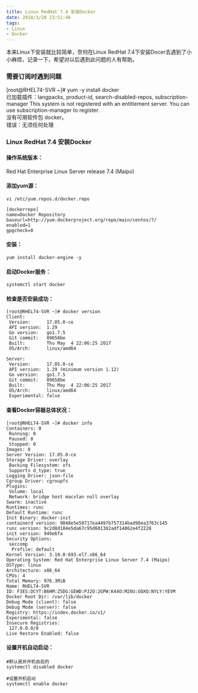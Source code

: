 ```yaml
---
title: Linux RedHat 7.4 安装Docker
date: 2018/3/20 23:51:46 
tags:
- Linux
- Docker
---
```


本来Linux下安装就比较简单，奈何在Linux RedHat 7.4下安装Docer去遇到了小小麻烦，记录一下，希望对以后遇到此问题的人有帮助。

### 需要订阅时遇到问题

[root@RHEL74-SVR ~]# yum -y install docker      
已加载插件：langpacks, product-id, search-disabled-repos, subscription-manager
This system is not registered with an entitlement server. You can use subscription-manager to register.     
没有可用软件包 docker。     
错误：无须任何处理   

### Linux RedHat 7.4 安装Docker

#### 操作系统版本：
Red Hat Enterprise Linux Server release 7.4 (Maipo)

#### 添加yum源：
```Shell
vi /etc/yum.repos.d/docker.repo

[dockerrepo]
name=Docker Repository
baseurl=http://yum.dockerproject.org/repo/main/centos/7/
enabled=1
gpgcheck=0
```

#### 安装：
    yum install docker-engine -y

#### 启动Docker服务：
    systemctl start docker

#### 检查是否安装成功：
```Shell
[root@RHEL74-SVR ~]# docker version
Client:
 Version:      17.05.0-ce
 API version:  1.29
 Go version:   go1.7.5
 Git commit:   89658be
 Built:        Thu May  4 22:06:25 2017
 OS/Arch:      linux/amd64

Server:
 Version:      17.05.0-ce
 API version:  1.29 (minimum version 1.12)
 Go version:   go1.7.5
 Git commit:   89658be
 Built:        Thu May  4 22:06:25 2017
 OS/Arch:      linux/amd64
 Experimental: false
```

#### 查看Docker容器总体状况：
```Shell
[root@RHEL74-SVR ~]# docker info
Containers: 0
 Running: 0
 Paused: 0
 Stopped: 0
Images: 0
Server Version: 17.05.0-ce
Storage Driver: overlay
 Backing Filesystem: xfs
 Supports d_type: true
Logging Driver: json-file
Cgroup Driver: cgroupfs
Plugins: 
 Volume: local
 Network: bridge host macvlan null overlay
Swarm: inactive
Runtimes: runc
Default Runtime: runc
Init Binary: docker-init
containerd version: 9048e5e50717ea4497b757314bad98ea3763c145
runc version: 9c2d8d184e5da67c95d601382adf14862e4f2228
init version: 949e6fa
Security Options:
 seccomp
  Profile: default
Kernel Version: 3.10.0-693.el7.x86_64
Operating System: Red Hat Enterprise Linux Server 7.4 (Maipo)
OSType: linux
Architecture: x86_64
CPUs: 4
Total Memory: 976.3MiB
Name: RHEL74-SVR
ID: F3ES:DCYT:B6HM:Z5DG:GEWD:PJ2O:2GPW:K44O:M2OU:GOXQ:NYLY:YEVM
Docker Root Dir: /var/lib/docker
Debug Mode (client): false
Debug Mode (server): false
Registry: https://index.docker.io/v1/
Experimental: false
Insecure Registries:
 127.0.0.0/8
Live Restore Enabled: false
```

#### 设置开机自动启动：
```Shell
#默认是非开机自启的
systemctl disabled docker

#设置开机启动
systemctl enable docker
```